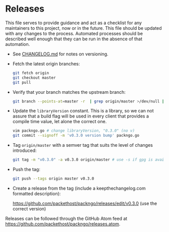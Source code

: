 # Releases

This file serves to provide guidance and act as a checklist for any maintainers
to this project, now or in the future. This file should be updated with any
changes to the process. Automated processes should be described well enough that
they can be run in the absence of that automation.

* See [CHANGELOG.md](CHANGELOG.md) for notes on versioning.
* Fetch the latest origin branches:

  ```sh
  git fetch origin
  git checkout master
  git pull
  ```

* Verify that your branch matches the upstream branch:

  ```sh
  git branch --points-at=master -r  | grep origin/master >/dev/null || echo "master differs from origin/master"
  ```

* Update the `libraryVersion` constant. This is a library, so we can not assure
  that a build flag will be used in every client that provides a compile time
  value, let alone the correct one.

  ```sh
  vim packngo.go # change libraryVersion, "0.3.0" (no v)
  git commit --signoff -m 'v0.3.0 version bump' packngo.go
  ```

* Tag `origin/master` with a semver tag that suits the level of changes
  introduced:

  ```sh
  git tag -m "v0.3.0" -a v0.3.0 origin/master # use -s if gpg is available
  ```
* Push the tag:

  ```sh
  git push --tags origin master v0.3.0
  ```
* Create a release from the tag (include a keepthechangelog.com formatted description):

  <https://github.com/packethost/packngo/releases/edit/v0.3.0> (use the correct
  version)

Releases can be followed through the GitHub Atom feed at
<https://github.com/packethost/packngo/releases.atom>.
